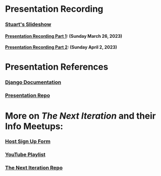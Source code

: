# Presentation Recording

### [Stuart&#39;s Slideshow](https://docs.google.com/presentation/d/1yv9kwivZk3B486RtjmzuT7kPT_A5_nFpi99DW9l9Ieg/edit?usp=sharing "This is a Google Slide Presentation")

#### [Presentation Recording Part 1](https://youtu.be/hCG7araedUQ "Presentation took place on 3/19/2023 "): (Sunday March 26, 2023)

#### [Presentation Recording Part 2](https://youtu.be/Rcg2g3CZRYo "Presentation took place on 4/2/2023"): (**Sunday April 2, 2023)**

# Presentation References

### [Django Documentation](https://docs.djangoproject.com/en/4.1/intro/tutorial01/ "Follow their example as recommended by Stuart!")

### [Presentation Repo](https://github.com/Stuart-Yee/DjangoIntroApp "Stuart's GitHub Repo!")

# **More on _The Next Iteration_ and their Info Meetups:**

### [Host Sign Up Form](https://forms.gle/QRBvevf2J5HfAoA58)

### [YouTube Playlist](https://www.youtube.com/watch?v=FlgUZTgPsfI&&list=PL7KFrUek0BO-4eXIW6VTiQ9HnnGjB_Z_q)

### [The Next Iteration Repo](https://github.com/lisa-chen-58/The_Next_Iteration_Discord_Server)
